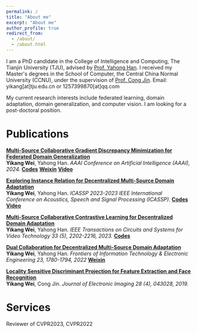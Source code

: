```yaml
---
permalink: /
title: "About me"
excerpt: "About me"
author_profile: true
redirect_from: 
  - /about/
  - /about.html
---
```


<!-- <p align="center">
  <img src="https://caozhangjie.github.io/files/caozhangjie_img.jpg?raw=true" alt="Photo" style="width: 450px;"/> 
</p> -->

I am a PhD candidate in the College of Intelligence and Computing, The Tianjin University (TJU), advised by [Prof. Yahong Han](https://scholar.google.com/citations?user=t4283loAAAAJ&hl=zh-CN). 
I received my Master's degrees in the School of Computer, the Central China Normal University (CCNU), under the supervision of [Prof. Cong Jin](https://www.researchgate.net/profile/Cong-Jin-5).
Email: yikang[at]tju.edu.cn or 1257399870[at]qq.com

My current research interests include federated learning, domain adaptation, domain generalization, and computer vision. I am looking for a post-doctoral position.

<!-- <h1>Preprints</h1>

<b>[Masked Surfel Prediction for Self-Supervised Point Cloud Learning](https://arxiv.org/abs/2207.03111)</b> <br> <b>Yabin Zhang</b>, Jiehong Lin, Chenhang He, Yongwei Chen, Kui Jia, and Lei Zhang.   <b>[Codes](https://github.com/YBZh/MaskSurf)</b>

<b>[Semi-supervised Models are Strong Unsupervised Domain Adaptation Learners](https://arxiv.org/pdf/2106.00417.pdf)</b> <br> <b>Yabin Zhang</b>, Haojian Zhang, Bin Deng, Shuai Li, Kui Jia, and Lei Zhang.   <b>[Codes](https://github.com/YBZh/Bridging_UDA_SSL)</b>

<b>[Gradual Domain Adaptation via Self-Training of Auxiliary Models](https://github.com/YBZh/AuxSelfTrain)</b> <br> <b>Yabin Zhang</b>, Bin Deng, Kui Jia, and Lei Zhang.  <b>[Codes](https://github.com/YBZh)</b> -->

<h1>Publications</h1>

<b>[Multi-Source Collaborative Gradient Discrepancy Minimization for Federated Domain Generalization](https://arxiv.org/abs/2401.10272)</b> <br> <b>Yikang Wei</b>, Yahong Han. <i>AAAI Conference on Artificial Intelligence (AAAI), 2024.</i> <b>[Codes](https://github.com/weiyikang/FedGM_torch)</b> <b>[Weixin]()</b> <b>[Video]()</b>

<b>[Exploring Instance Relation for Decentralized Multi-Source Domain Adaptation](https://ieeexplore.ieee.org/abstract/document/10096982)</b> <br> <b>Yikang Wei</b>, Yahong Han. <i>ICASSP 2023-2023 IEEE International Conference on Acoustics, Speech and Signal Processing (ICASSP).</i> <b>[Codes](https://gitee.com/luckyyk/irc-msda)</b> <b>[Video]()</b>

<b>[Multi-Source Collaborative Contrastive Learning for Decentralized Domain Adaptation](https://ieeexplore.ieee.org/abstract/document/9940295)</b> <br> <b>Yikang Wei</b>, Yahong Han. <i>IEEE Transactions on Circuits and Systems for Video Technology 33 (5), 2202-2216, 2023.</i> <b>[Codes](https://github.com/weiyikang/MCC-DA)</b>

<b>[Dual Collaboration for Decentralized Multi-Source Domain Adaptation](https://link.springer.com/article/10.1631/FITEE.2200284)</b> <br> <b>Yikang Wei</b>, Yahong Han. <i> Frontiers of Information Technology & Electronic Engineering 23, 1780-1794, 2022</i> <b>[Weixin](https://mp.weixin.qq.com/s?src=11&timestamp=1707115236&ver=5061&signature=FHy0XEEjjUkDn9wnOUyj7L1u1kXOi9yL4REil5HU8kF7L2pmnZo5I0jZNo8OBeNcnr6OCdbtptfkEvDeWmhk0Nz8FY7jytDEb7ygwml-pmuH277ftf1EyWstvh5munyf&new=1)</b>

<b>[Locality Sensitive Discriminant Projection for Feature Extraction and Face Recognition](https://www.researchgate.net/publication/335378525_Locality_Sensitive_Discriminant_Projection_for_Feature_Extraction_and_Face_Recognition)</b> <br> <b>Yikang Wei</b>, Cong Jin. <i> Journal of Electronic Imaging 28 (4), 043028, 2019.</i> 


<h1>Services</h1>
Reviewer of CVPR2023, CVPR2022


